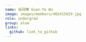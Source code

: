 ```yaml
---
name: 吳冠曄 Guan-Ye Wu 
image: images/members/402415029.jpg 
role: undergrad
group: alum
links:
  github: link_to_github 
---
```

